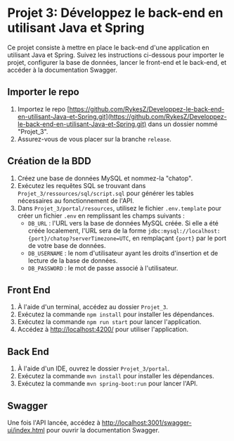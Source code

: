 # Projet 3: Développez le back-end en utilisant Java et Spring

Ce projet consiste à mettre en place le back-end d'une application en utilisant Java et Spring. Suivez les instructions ci-dessous pour importer le projet, configurer la base de données, lancer le front-end et le back-end, et accéder à la documentation Swagger.

## Importer le repo

1. Importez le repo [https://github.com/RykesZ/Developpez-le-back-end-en-utilisant-Java-et-Spring.git](https://github.com/RykesZ/Developpez-le-back-end-en-utilisant-Java-et-Spring.git) dans un dossier nommé "Projet_3".
2. Assurez-vous de vous placer sur la branche `release`.

## Création de la BDD

1. Créez une base de données MySQL et nommez-la "chatop".
2. Exécutez les requêtes SQL se trouvant dans `Projet_3/ressources/sql/script.sql` pour générer les tables nécessaires au fonctionnement de l'API.
3. Dans `Projet_3/portal/resources`, utilisez le fichier `.env.template` pour créer un fichier `.env` en remplissant les champs suivants :
   - `DB_URL` : l'URL vers la base de données MySQL créée. Si elle a été créée localement, l'URL sera de la forme `jdbc:mysql://localhost:{port}/chatop?serverTimezone=UTC`, en remplaçant `{port}` par le port de votre base de données.
   - `DB_USERNAME` : le nom d'utilisateur ayant les droits d'insertion et de lecture de la base de données.
   - `DB_PASSWORD` : le mot de passe associé à l'utilisateur.

## Front End

1. À l'aide d'un terminal, accédez au dossier `Projet_3`.
2. Exécutez la commande `npm install` pour installer les dépendances.
3. Exécutez la commande `npm run start` pour lancer l'application.
4. Accédez à [http://localhost:4200/](http://localhost:4200/) pour utiliser l'application.

## Back End

1. À l'aide d'un IDE, ouvrez le dossier `Projet_3/portal`.
2. Exécutez la commande `mvn install` pour installer les dépendances.
3. Exécutez la commande `mvn spring-boot:run` pour lancer l'API.

## Swagger

Une fois l'API lancée, accédez à [http://localhost:3001/swagger-ui/index.html](http://localhost:3001/swagger-ui/index.html) pour ouvrir la documentation Swagger.
